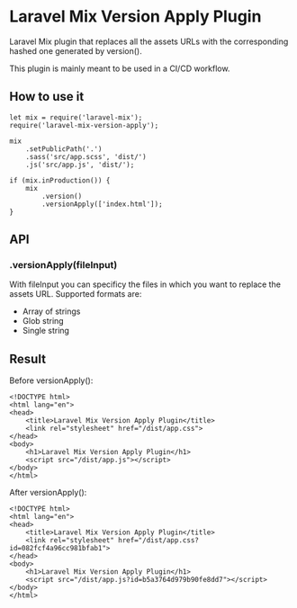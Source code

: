 # Laravel Mix Version Apply Plugin
Laravel Mix plugin that replaces all the assets URLs with the corresponding hashed one generated by version().

This plugin is mainly meant to be used in a CI/CD workflow.

## How to use it

```
let mix = require('laravel-mix');
require('laravel-mix-version-apply');

mix 
    .setPublicPath('.')
    .sass('src/app.scss', 'dist/')
    .js('src/app.js', 'dist/');

if (mix.inProduction()) {
    mix
        .version()
        .versionApply(['index.html']);
}
```

## API

### .versionApply(fileInput)
With fileInput you can specificy the files in which you want to replace the assets URL. Supported formats are:

* Array of strings
* Glob string
* Single string


## Result

Before versionApply():

```
<!DOCTYPE html>
<html lang="en">
<head>
    <title>Laravel Mix Version Apply Plugin</title>
    <link rel="stylesheet" href="/dist/app.css">
</head>
<body>
    <h1>Laravel Mix Version Apply Plugin</h1>
    <script src="/dist/app.js"></script>
</body>
</html>
```

After versionApply():

```
<!DOCTYPE html>
<html lang="en">
<head>
    <title>Laravel Mix Version Apply Plugin</title>
    <link rel="stylesheet" href="/dist/app.css?id=082fcf4a96cc981bfab1">
</head>
<body>
    <h1>Laravel Mix Version Apply Plugin</h1>
    <script src="/dist/app.js?id=b5a3764d979b90fe8dd7"></script>
</body>
</html>
```